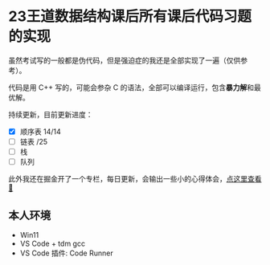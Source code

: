 # 23王道数据结构课后所有课后代码习题的实现

虽然考试写的一般都是伪代码，但是强迫症的我还是全部实现了一遍（仅供参考）。

代码是用 C++ 写的，可能会参杂 C 的语法，全部可以编译运行，包含**暴力解**和最优解。

持续更新，目前更新进度：

- [x] 顺序表 14/14
- [ ] 链表 /25
- [ ] 栈
- [ ] 队列

此外我还在掘金开了一个专栏，每日更新，会输出一些小的心得体会，[点这里查看🔗](https://juejin.cn/column/7084147545676447775)

## 本人环境

- Win11
- VS Code + tdm gcc
- VS Code 插件: Code Runner
